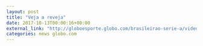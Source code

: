 ```yaml
---
layout: post
title: "Veja a reveja"
date: 2017-10-13T00:00:16+00:00
external_link: "http://globoesporte.globo.com/brasileirao-serie-a/videos/v/melhores-momentos-de-ponte-preta-1-x-1-santos-pela-27a-rodada-do-brasileirao-2017/6213722/"
categories: news globo.com
---
```

